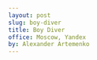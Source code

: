```yaml
---
layout: post
slug: boy-diver
title: Boy Diver
office: Moscow, Yandex
by: Alexander Artemenko
---
```

